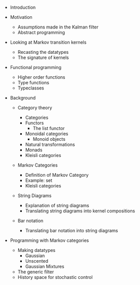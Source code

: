 * Introduction
* Motivation
  * Assumptions made in the Kalman filter
  * Abstract programming

* Looking at Markov transition kernels
  * Recasting the datatypes
  * The signature of kernels
* Functional programming
  * Higher order functions
  * Type functions
  * Typeclasses

* Background
  * Category theory
    * Categories
    * Functors
      * The list functor
    * Monoidal categories
      * Monoid objects
    * Natural transformations
    * Monads
    * Kleisli categories

  * Markov Categories
    * Definition of Markov Category
    * Example: set
    * Kleisli categories

  * String Diagrams
    * Explanation of string diagrams
    * Translating string diagrams into kernel compositions

  * Bar notation
    * Translating bar notation into string diagrams

* Programming with Markov categories
  * Making datatypes
    * Gaussian
    * Unscented
    * Gaussian Mixtures
  * The generic filter
  * History space for stochastic control

